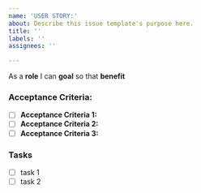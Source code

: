 ```yaml
---
name: 'USER STORY:'
about: Describe this issue template's purpose here.
title: ''
labels: ''
assignees: ''

---
```


As a **role** I can **goal** so that **benefit**

### Acceptance Criteria:
- [ ] **Acceptance Criteria 1:** 
- [ ]  **Acceptance Criteria 2:**  
- [ ] **Acceptance Criteria 3:** 

### Tasks
- [ ] task 1
- [ ] task 2
